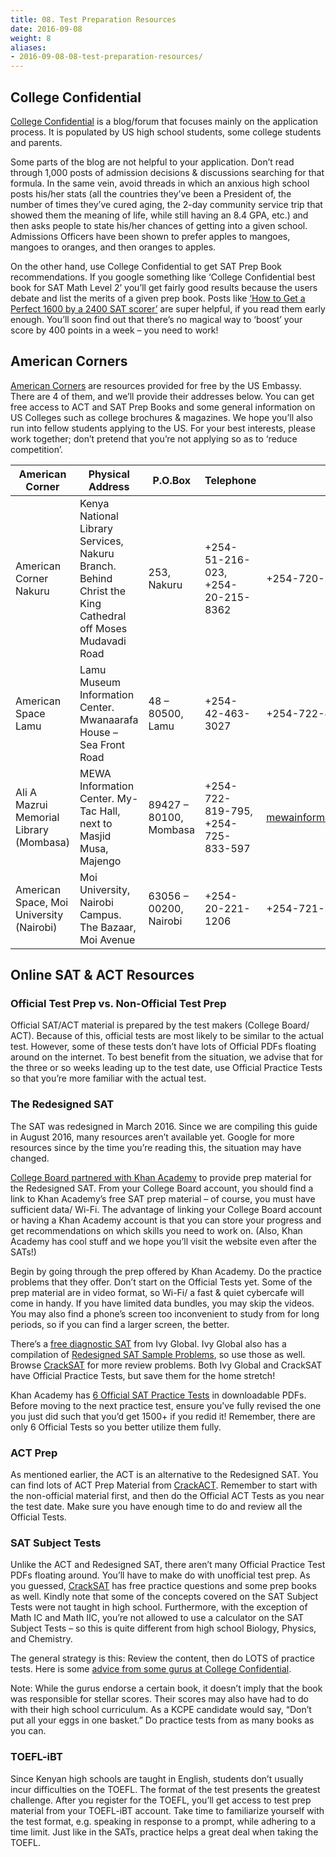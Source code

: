 ```yaml
---
title: 08. Test Preparation Resources
date: 2016-09-08
weight: 8
aliases:
- 2016-09-08-08-test-preparation-resources/
---
```


## College Confidential

[College Confidential](http://www.collegeconfidential.com/) is a
blog/forum that focuses mainly on the application process. It is
populated by US high school students, some college students and parents.

Some parts of the blog are not helpful to your application. Don’t read
through 1,000 posts of admission decisions & discussions searching for
that formula. In the same vein, avoid threads in which an anxious high
school posts his/her stats (all the countries they’ve been a President
of, the number of times they’ve cured aging, the 2-day community service
trip that showed them the meaning of life, while still having an 8.4
GPA, etc.) and then asks people to state his/her chances of getting into
a given school. Admissions Officers have been shown to prefer apples to
mangoes, mangoes to oranges, and then oranges to apples.

On the other hand, use College Confidential to get SAT Prep Book
recommendations. If you google something like ‘College Confidential best
book for SAT Math Level 2’ you’ll get fairly good results because the
users debate and list the merits of a given prep book. Posts like [‘How
to Get a Perfect 1600 by a 2400 SAT
scorer’](http://blog.prepscholar.com/how-to-get-a-perfect-sat-score-by-a-2400-sat-scorer)
are super helpful, if you read them early enough. You’ll soon find out
that there’s no magical way to ‘boost’ your score by 400 points in a
week – you need to work!

## American Corners

[American
Corners](http://nairobi.usembassy.gov/resources/american-corners-contact-information.html)
are resources provided for free by the US Embassy. There are 4 of them,
and we’ll provide their addresses below. You can get free access to ACT
and SAT Prep Books and some general information on US Colleges such as
college brochures & magazines. We hope you’ll also run into fellow
students applying to the US. For your best interests, please work
together; don’t pretend that you’re not applying so as to ‘reduce
competition’.

| American Corner | Physical Address | P.O.Box | Telephone | Mobile | Email |
| --- | --- | --- | --- | --- | --- |
| American Corner Nakuru | Kenya National Library Services, Nakuru Branch. Behind Christ the King Cathedral off Moses Mudavadi Road | 253, Nakuru | +254-51-216-023, +254-20-215-8362 | +254-720-261-120 | nkuamspace@gmail.com |
| American Space Lamu | Lamu Museum Information Center. Mwanaarafa House – Sea Front Road | 48 – 80500, Lamu | +254-42-463-3027 | +254-722-480-145 | lamucorner@gmail.com |
| Ali A Mazrui Memorial Library (Mombasa) | MEWA Information Center. My-Tac Hall, next to Masjid Musa, Majengo | 89427 – 80100, Mombasa | +254-722-819-795, +254-725-833-597 | mewainformationcentre@yahoo.com |
| American Space, Moi University (Nairobi) | Moi University, Nairobi Campus. The Bazaar, Moi Avenue | 63056 – 00200, Nairobi | +254-20-221-1206 | +254-721-302-481 | moiunivspace@gmail.com |

## Online SAT & ACT Resources

### Official Test Prep vs. Non-Official Test Prep

Official SAT/ACT material is prepared by the test makers (College Board/
ACT). Because of this, official tests are most likely to be similar to
the actual test. However, some of these tests don’t have lots of
Official PDFs floating around on the internet. To best benefit from the
situation, we advise that for the three or so weeks leading up to the
test date, use Official Practice Tests so that you’re more familiar with
the actual test.

### The Redesigned SAT

The SAT was redesigned in March 2016. Since we are compiling this guide
in August 2016, many resources aren’t available yet. Google for more
resources since by the time you’re reading this, the situation may have
changed.

[College Board partnered with Khan
Academy](https://www.khanacademy.org/test-prep/sat) to provide prep
material for the Redesigned SAT. From your College Board account, you
should find a link to Khan Academy’s free SAT prep material – of course,
you must have sufficient data/ Wi-Fi. The advantage of linking your
College Board account or having a Khan Academy account is that you can
store your progress and get recommendations on which skills you need to
work on. (Also, Khan Academy has cool stuff and we hope you’ll visit the
website even after the SATs!)

Begin by going through the prep offered by Khan Academy. Do the practice
problems that they offer. Don’t start on the Official Tests yet. Some of
the prep material are in video format, so Wi-Fi/ a fast & quiet
cybercafe will come in handy. If you have limited data bundles, you may
skip the videos. You may also find a phone’s screen too inconvenient to
study from for long periods, so if you can find a larger screen, the
better.

There’s a [free diagnostic
SAT](http://sat.ivyglobal.com/new-sat-practice/) from Ivy Global. Ivy
Global also has a compilation of [Redesigned SAT Sample
Problems](http://sat.ivyglobal.com/new-sat-practice/), so use those as
well. Browse [CrackSAT](http://www.cracksat.net/) for more review
problems. Both Ivy Global and CrackSAT have Official Practice Tests, but
save them for the home stretch!

Khan Academy has [6 Official SAT Practice
Tests](https://www.khanacademy.org/test-prep/sat/full-length-sat-1/paper-sat-tests/a/full-length-sats-to-take-on-paper)
in downloadable PDFs. Before moving to the next practice test, ensure
you’ve fully revised the one you just did such that you’d get 1500+ if
you redid it! Remember, there are only 6 Official Tests so you better
utilize them fully.

### ACT Prep

As mentioned earlier, the ACT is an alternative to the Redesigned SAT.
You can find lots of ACT Prep Material from
[CrackACT](http://www.crackact.com/). Remember to start with the
non-official material first, and then do the Official ACT Tests as you
near the test date. Make sure you have enough time to do and review all
the Official Tests.

### SAT Subject Tests

Unlike the ACT and Redesigned SAT, there aren’t many Official Practice
Test PDFs floating around. You’ll have to make do with unofficial test
prep. As you guessed, [CrackSAT](http://www.cracksat.net/sat2/) has free
practice questions and some prep books as well. Kindly note that some of
the concepts covered on the SAT Subject Tests were not taught in high
school. Furthermore, with the exception of Math IC and Math IIC, you’re
not allowed to use a calculator on the SAT Subject Tests – so this is
quite different from high school Biology, Physics, and Chemistry.

The general strategy is this: Review the content, then do LOTS of
practice tests. Here is some [advice from some gurus at College
Confidential](http://talk.collegeconfidential.com/sat-subject-tests-preparation/1077242-list-of-the-best-sat-subject-test-prep-books.html).

Note: While the gurus endorse a certain book, it doesn’t imply that the
book was responsible for stellar scores. Their scores may also have had
to do with their high school curriculum. As a KCPE candidate would say,
“Don’t put all your eggs in one basket.” Do practice tests from as many
books as you can.

### TOEFL-iBT

Since Kenyan high schools are taught in English, students don’t usually
incur difficulties on the TOEFL. The format of the test presents the
greatest challenge. After you register for the TOEFL, you’ll get access
to test prep material from your TOEFL-iBT account. Take time to
familiarize yourself with the test format, e.g. speaking in response to
a prompt, while adhering to a time limit. Just like in the SATs,
practice helps a great deal when taking the TOEFL.
